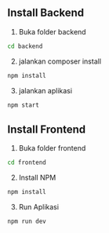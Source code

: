 ## Install Backend
1. Buka folder backend
```bash
cd backend
```

2. jalankan composer install
```bash
npm install
```

3. jalankan aplikasi
```bash
npm start
```

## Install Frontend
1. Buka folder frontend
```bash
cd frontend
```

2. Install NPM
```bash
npm install
```

3. Run Aplikasi
```bash
npm run dev
```